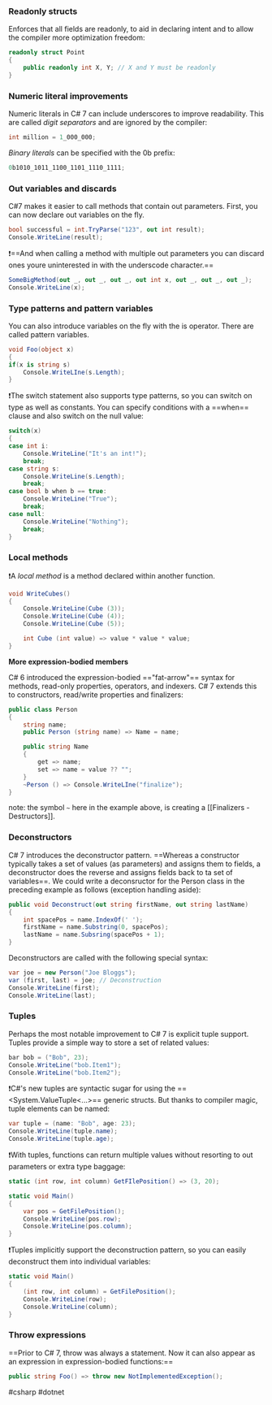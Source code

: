 
### Readonly structs

Enforces that all fields are readonly, to aid in declaring intent and to allow the compiler more optimization freedom:

```csharp
readonly struct Point
{
	public readonly int X, Y; // X and Y must be readonly
}
```

### Numeric literal improvements

Numeric literals in C# 7 can include underscores to improve readability. This are called *digit separators* and are ignored by the compiler:

```csharp
int million = 1_000_000;
```

*Binary literals* can be specified with the 0b prefix:

```csharp
0b1010_1011_1100_1101_1110_1111;
```

### Out variables and discards

C#7 makes it easier to call methods that contain out parameters. First, you can now declare out variables on the fly.

```csharp
bool successful = int.TryParse("123", out int result);
Console.WriteLine(result);
```

❗️==And when calling a method with multiple out parameters you can discard ones youre uninterested in with the underscode character.==

```csharp
SomeBigMethod(out _, out _, out _, out int x, out _, out _, out _);
Console.WriteLine(x);
```

### Type patterns and pattern variables

You can also introduce variables on the fly with the is operator. There are called pattern variables.

```csharp
void Foo(object x)
{
if(x is string s)
	Console.WriteLIne(s.Length);
}
```

❗️The switch statement also supports type patterns, so you can switch on type as well as constants. You can specify conditions with a ==when== clause and also switch on the null value:

```csharp
switch(x)
{
case int i:
	Console.WriteLine("It's an int!");
	break;
case string s:
	Console.WriteLine(s.Length);
	break;
case bool b when b == true:
	Console.WriteLine("True");
	break;
case null:
	Console.WriteLine("Nothing");
	break;
}
```

### Local methods

❗️A *local method* is a method declared within another function.

```csharp
void WriteCubes()
{
	Console.WriteLine(Cube (3));
	Console.WriteLine(Cube (4));
	Console.WriteLine(Cube (5));

	int Cube (int value) => value * value * value;
}
```

**More expression-bodied members**

C# 6 introduced the expression-bodied =="fat-arrow"== syntax for methods, read-only properties, operators, and indexers. C# 7 extends this to constructors, read/write properties and finalizers:

```csharp
public class Person
{
	string name;
	public Person (string name) => Name = name;

	public string Name
	{
		get => name;
		set => name = value ?? "";
	}
	~Person () => Console.WriteLIne("finalize");
}
```

note: the symbol `~` here in the example above, is creating a [[Finalizers - Destructors]].

### Deconstructors

C# 7 introduces the deconstructor pattern. ==Whereas a constructor typically takes a set of values (as parameters) and assigns them to fields, a deconstructor does the reverse and assigns fields back to ta set of variables==. We could write a deconsructor for the Person class in the preceding example as follows (exception handling aside):

```csharp
public void Deconstruct(out string firstName, out string lastName)
{
	int spacePos = name.IndexOf(' ');
	firstName = name.Substring(0, spacePos);
	lastName = name.Subsring(spacePos + 1);
}
```

Deconstructors are called with the following special syntax:

```csharp
var joe = new Person("Joe Bloggs");
var (first, last) = joe; // Deconstruction
Console.WriteLine(first);
Console.WriteLine(last);
```

### Tuples

Perhaps the most notable improvement to C# 7 is explicit tuple support. Tuples provide a simple way to store a set of related values:

```csharp
bar bob = ("Bob", 23);
Console.WriteLine("bob.Item1");
Console.WriteLine("bob.Item2");
```

❗️C#'s new tuples are syntactic sugar for using the ==<System.ValueTuple<...>== generic structs. But thanks to compiler magic, tuple elements can be named:

```csharp
var tuple = (name: "Bob", age: 23);
Console.WriteLine(tuple.name);
Console.WriteLine(tuple.age);
```

❗️With tuples, functions can return multiple values without resorting to out parameters or extra type baggage:

```csharp
static (int row, int column) GetFIlePosition() => (3, 20);

static void Main()
{
	var pos = GetFilePosition();
	Console.WriteLine(pos.row);
	Console.WriteLine(pos.column);
}
```

❗️Tuples implicitly support the deconstruction pattern, so you can easily deconstruct them into individual variables:

```csharp
static void Main()
{
	(int row, int column) = GetFilePosition();
	Console.WriteLine(row);
	Console.WriteLine(column);
}
```

### Throw expressions

==Prior to C# 7, throw was always a statement. Now it can also appear as an expression in expression-bodied functions:==

```csharp
public string Foo() => throw new NotImplementedException();
```

#csharp #dotnet